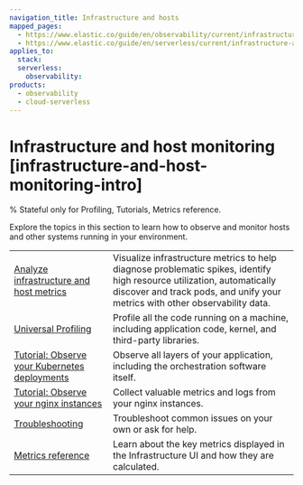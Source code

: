 ```yaml
---
navigation_title: Infrastructure and hosts
mapped_pages:
  - https://www.elastic.co/guide/en/observability/current/infrastructure-and-host-monitoring-intro.html
  - https://www.elastic.co/guide/en/serverless/current/infrastructure-and-host-monitoring-intro.html
applies_to:
  stack:
  serverless:
    observability:
products:
  - observability
  - cloud-serverless
---
```


# Infrastructure and host monitoring [infrastructure-and-host-monitoring-intro]

% Stateful only for Profiling, Tutorials, Metrics reference.

Explore the topics in this section to learn how to observe and monitor hosts and other systems running in your environment.

|     |     |
| --- | --- |
| [Analyze infrastructure and host metrics](/solutions/observability/infra-and-hosts/analyze-infrastructure-host-metrics.md) | Visualize infrastructure metrics to help diagnose problematic spikes, identify high resource utilization, automatically discover and track pods, and unify your metrics with other observability data. |
| [Universal Profiling](/solutions/observability/infra-and-hosts/universal-profiling.md) | Profile all the code running on a machine, including application code, kernel, and third-party libraries. |
| [Tutorial: Observe your Kubernetes deployments](/solutions/observability/infra-and-hosts/tutorial-observe-kubernetes-deployments.md) | Observe all layers of your application, including the orchestration software itself. |
| [Tutorial: Observe your nginx instances](/solutions/observability/infra-and-hosts/tutorial-observe-nginx-instances.md) | Collect valuable metrics and logs from your nginx instances. |
| [Troubleshooting](/troubleshoot/observability/troubleshooting-infrastructure-monitoring.md) | Troubleshoot common issues on your own or ask for help. |
| [Metrics reference](/reference/data-analysis/observability/index.md) | Learn about the key metrics displayed in the Infrastructure UI and how they are calculated. |
